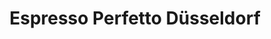 ---
title: "Espresso Perfetto Düsseldorf"
url: /duesseldorf/espresso-perfetto-duesseldorf-bilker-allee/
shop: Allgemein
---